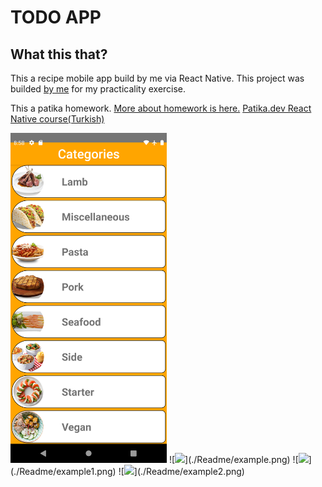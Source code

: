 # TODO APP
## What this that?
This a recipe mobile app build by me via React Native. 
This project was builded [by me](https://github.com/ismail-sk/patikaLearning/tree/main/ReactNative/Homeworks/patikaTarifka) for my practicality exercise.

This a patika homework. [More about homework is here.](https://codepen.io/dmitrysharabin/pen/MWgQNYZ)
[Patika.dev React Native course(Turkish)](https://app.patika.dev/courses/react)

<img src="./Readme/example.png" width="250">
![<img src="example.png" width="250"/>](./Readme/example.png)
![<img src="example1.png" width="250"/>](./Readme/example1.png)
![<img src="example2.png" width="250"/>](./Readme/example2.png)

